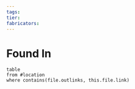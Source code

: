 ```yaml
---
tags: 
tier: 
fabricators:
---
```

# Found In
```dataview
table
from #location 
where contains(file.outlinks, this.file.link)
```
